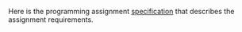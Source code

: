 Here is the programming assignment [specification](https://coursera.cs.princeton.edu/algs4/assignments/collinear/specification.php) that describes the assignment requirements.
